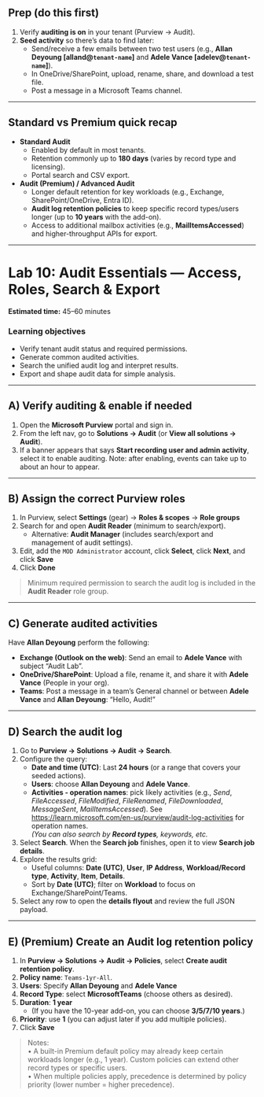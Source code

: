 ## Prep (do this first)

1. Verify **auditing is on** in your tenant (Purview → Audit).  
2. **Seed activity** so there’s data to find later:
   - Send/receive a few emails between two test users (e.g., **Allan Deyoung [alland@`tenant-name`]** and **Adele Vance [adelev@`tenant-name`]**).
   - In OneDrive/SharePoint, upload, rename, share, and download a test file.
   - Post a message in a Microsoft Teams channel.

---

## Standard vs Premium quick recap

- **Standard Audit**  
  - Enabled by default in most tenants.  
  - Retention commonly up to **180 days** (varies by record type and licensing).  
  - Portal search and CSV export.
- **Audit (Premium) / Advanced Audit**  
  - Longer default retention for key workloads (e.g., Exchange, SharePoint/OneDrive, Entra ID).  
  - **Audit log retention policies** to keep specific record types/users longer (up to **10 years** with the add-on).  
  - Access to additional mailbox activities (e.g., **MailItemsAccessed**) and higher-throughput APIs for export.

---

# Lab 10: Audit Essentials — Access, Roles, Search & Export

**Estimated time:** 45–60 minutes

### Learning objectives
- Verify tenant audit status and required permissions.
- Generate common audited activities.
- Search the unified audit log and interpret results.
- Export and shape audit data for simple analysis.

---

## A) Verify auditing & enable if needed

1. Open the **Microsoft Purview** portal and sign in.
2. From the left nav, go to **Solutions → Audit** (or **View all solutions → Audit**).
3. If a banner appears that says **Start recording user and admin activity**, select it to enable auditing. Note: after enabling, events can take up to about an hour to appear.

---

## B) Assign the correct Purview roles

1. In Purview, select **Settings** (gear) → **Roles & scopes** → **Role groups**
2. Search for and open **Audit Reader** (minimum to search/export).  
   - Alternative: **Audit Manager** (includes search/export and management of audit settings).
3. Edit, add the `MOD Administrator` account, click **Select**, click **Next**, and click **Save**
4. Click **Done**

> Minimum required permission to search the audit log is included in the **Audit Reader** role group.

---

## C) Generate audited activities

Have **Allan Deyoung** perform the following:

- **Exchange (Outlook on the web)**: Send an email to **Adele Vance** with subject “Audit Lab”.
- **OneDrive/SharePoint**: Upload a file, rename it, and share it with **Adele Vance** (People in your org).
- **Teams**: Post a message in a team’s General channel or between **Adele Vance** and **Allan Deyoung**: “Hello, Audit!”  

---

## D) Search the audit log

1. Go to **Purview → Solutions → Audit → Search**.
2. Configure the query:
   - **Date and time (UTC)**: Last **24 hours** (or a range that covers your seeded actions).
   - **Users**: choose **Allan Deyoung** and **Adele Vance**.
   - **Activities - operation names**: pick likely activities (e.g., *Send*, *FileAccessed*, *FileModified*, *FileRenamed*, *FileDownloaded*, *MessageSent*, *MailItemsAccessed*). See <https://learn.microsoft.com/en-us/purview/audit-log-activities> for operation names.  
     *(You can also search by **Record types**, keywords, etc.*
3. Select **Search**. When the **Search job** finishes, open it to view **Search job details**.
4. Explore the results grid:
   - Useful columns: **Date (UTC)**, **User**, **IP Address**, **Workload/Record type**, **Activity**, **Item**, **Details**.
   - Sort by **Date (UTC)**; filter on **Workload** to focus on Exchange/SharePoint/Teams.
5. Select any row to open the **details flyout** and review the full JSON payload.

---

## E) (Premium) Create an Audit log retention policy

1. In **Purview → Solutions → Audit → Policies**, select **Create audit retention policy**.
2. **Policy name**: `Teams-1yr-All`.
3. **Users**: Specify **Allan Deyoung** and **Adele Vance**
4. **Record Type**: select **MicrosoftTeams** (choose others as desired).
5. **Duration**: **1 year**  
   - (If you have the 10-year add-on, you can choose **3/5/7/10 years**.)
6. **Priority**: use **1** (you can adjust later if you add multiple policies).  
7. Click **Save**

> Notes:  
> • A built-in Premium default policy may already keep certain workloads longer (e.g., 1 year). Custom policies can extend other record types or specific users.  
> • When multiple policies apply, precedence is determined by policy priority (lower number = higher precedence).
